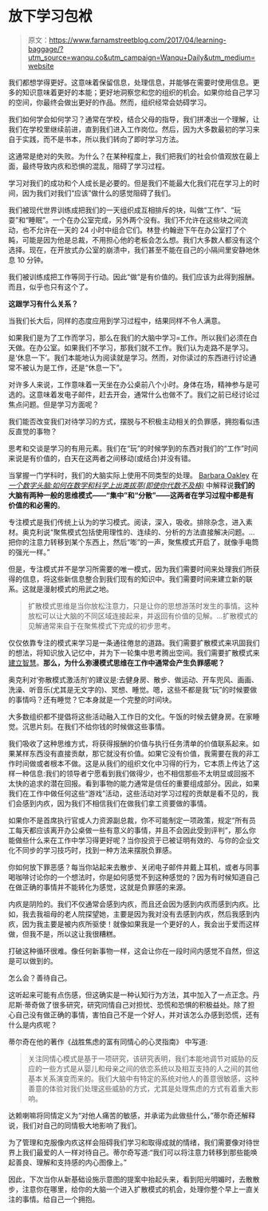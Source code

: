 # 放下学习包袱

> 原文：<https://www.farnamstreetblog.com/2017/04/learning-baggage/?utm_source=wanqu.co&utm_campaign=Wanqu+Daily&utm_medium=website>

我们都想学得更好。这意味着保留信息，处理信息，并能够在需要时使用信息。更多的知识意味着更好的本能；更好地洞察您和您的组织的机会。如果你给自己学习的空间，你最终会做出更好的作品。然而，组织经常会妨碍学习。

我们如何学会如何学习？通常在学校，结合父母的指导，我们拼凑出一个理解，让我们在学校里继续前进，直到我们进入工作岗位。然后，因为大多数最初的学习来自于实践，而不是书本，所以我们转向了即时学习方法。

这通常是绝对的失败。为什么？在某种程度上，我们把我们的社会价值观放在最上面，最终导致内疚和恐惧的混乱，阻碍了学习过程。

学习对我们的成功和个人成长是必要的。但是我们不能最大化我们花在学习上的时间，因为我们对我们“应该”做什么的感觉阻碍了我们。

我们被现代世界训练成把我们的一天组织成互相排斥的块，叫做“工作”、“玩耍”和“睡眠”。一个在办公室完成，另外两个没有。我们不允许在这些块之间流动，也不允许在一天的 24 小时中组合它们。林登·约翰逊下午在办公室打了个盹，可能是因为他是总裁，不用担心他的老板会怎么想。我们大多数人都没有这个选择。现在，在开放式办公室的崩溃中，我们甚至不能在自己的小隔间里安静地休息 10 分钟。

我们被训练成把工作等同于行动。因此“做”是有价值的。我们应该为此得到报酬。而且，似乎也只有这个了。

**这跟学习有什么关系？**

当我们长大后，同样的态度应用到学习过程中，结果同样不令人满意。

如果我们是为了工作而学习，那么在我们的大脑中学习=工作。所以我们必须在白天做。在办公室。如果我们不学习，那我们就不工作。我们认为走路不是学习。是‘休息一下’。我们本能地认为阅读就是学习。然而，对你读过的东西进行讨论通常不被认为是工作，还是“休息一下”。

对许多人来说，工作意味着一天坐在办公桌前八个小时。身体在场，精神参与是可选的。这意味着发电子邮件，赶去开会，通常什么也做不了。我们之前已经讨论过焦点问题。但是学习方面呢？

我们能否改变我们对待学习的方式，摆脱与不积极主动相关的负罪感，拥抱看似违反直觉的事物？

思考和交谈是学习的有用元素。我们在“玩”的时候学到的东西对我们的“工作”时间来说是有价值的，白天在这两者之间移动(或结合)并没有错。

当掌握一门学科时，我们的大脑实际上使用不同类型的处理。 [Barbara Oakley](https://fs.blog/knowledge-project-podcast/barbara-oakley/) 在 *[一个数字头脑:如何在数学和科学上出类拔萃(即使你代数不及格)](https://amzn.to/3e7PgzV)* 中解释说**我们的大脑有两种一般的思维模式——“集中”和“分散”——这两者在学习过程中都是有价值的和必需的**。

专注模式是我们传统上认为的学习模式。阅读，深入，吸收。排除杂念，进入素材。奥克利说“聚焦模式包括使用理性的、连续的、分析的方法直接解决问题。…把你的注意力转移到某个东西上，然后“嘭”的一声，聚焦模式开启了，就像手电筒的强光一样。”

但是，专注模式并不是学习所需要的唯一模式，因为我们需要时间来处理我们所获得的信息，将这些新信息整合到我们现有的知识中。我们需要时间来建立新的联系。这就是漫射模式的用武之地。

> 扩散模式思维是当你放松注意力，只是让你的思想游荡时发生的事情。这种放松可以让大脑的不同区域连接起来，并返回有价值的见解。…扩散模式的见解通常来自于在聚焦模式下完成的初步思考。

仅仅依靠专注的模式来学习是一条通往倦怠的道路。我们需要扩散模式来巩固我们的想法，将知识放入记忆中，并为下一轮集中思考腾出空间。我们需要扩散模式来[建立智慧](https://fs.blog/krista-tippett-becoming-wise/)。**那么，为什么弥漫模式思维在工作中通常会产生负罪感呢？**

奥克利对‘弥散模式激活剂’的建议是:去健身房、散步、做运动、开车兜风、画画、洗澡、听音乐(尤其是无文字的)、冥想、睡觉。嗯，这些不都是我“玩”的时候要做的事情吗？还有睡觉？它本身就是一个完整的时间块。

大多数组织都不提倡将这些活动融入工作日的文化。午饭的时候去健身房。在家睡觉。沉思片刻。在我们不给你钱的时候做这些事情。

我们吸收了这种思维方式，将获得报酬的价值与执行任务清单的价值联系起来。如果某样东西没有直接贡献，那它就没有价值。如果它没有价值，我需要在我的非工作时间做或者根本不做。这是从我们的组织文化中习得的行为，它本质上传达了这样一种信息:我们的领导者宁愿看到我们做得少，也不相信那些不太明显或回报不太快的追求的潜在回报。看到事物的能力通常是信任的重要组成部分。因此，如果我们在工作中做任何这些“游戏”活动，这些活动对学习过程的贡献是看不见的，我们会感到内疚，因为我们不相信我们在做我们拿工资要做的事情。

如果你不是首席执行官或人力资源副总裁，你不可能制定一项政策，规定“所有员工每天都应该离开办公桌做一些有意义的事情，并且不会因此受到评判”，那么你能做些什么来在工作中学习得更好呢？当你投资于已被证明有效的、与你的企业文化不同步的学习技巧时，找到一种方法来摆脱负罪感。

你如何放下罪恶感？每当你站起来去散步、关闭电子邮件并戴上耳机，或者与同事喝咖啡讨论你的一个想法时，你是如何感觉不到这种感觉的？因为有时候知道自己在做正确的事情并不能转化为感觉，这就是负罪感的来源。

内疚是阴险的。我们不仅通常会感到内疚，而且还会因为感到内疚而感到内疚。比如，我去我祖母的老人院探望她，主要是因为我对没有去感到内疚，然后我感到内疚，因为我主要是被内疚所驱使！就像如果我是一个更好的人，我会出于爱而这样做，但我不是，所以这让我很糟糕。

打破这种循环很难。像任何新事物一样，这会让你在一段时间内感觉不自然，但这是可以做到的。

怎么会？善待自己。

这听起来可能有点伤感，但这确实是一种认知行为方法，其中加入了一点正念。丹尼斯·蒂奇做了很多研究，研究同情自己对担忧、恐慌和恐惧的积极益处。除了担心自己没有做正确的事情，害怕自己不是一个好人，并对该怎么办感到恐慌，还有什么是内疚呢？

蒂尔奇在他的著作《战胜焦虑的富有同情心的心灵指南》 中写道:

> 关注同情心模式是基于一项研究，该研究表明，我们本能地调节对威胁的反应的一些方式是从婴儿和母亲之间的依恋系统以及相互支持的人之间的其他基本关系演变而来的。我们大脑中有特定的系统对他人的善意很敏感，这种善意的体验对我们处理这些威胁的方式，尤其是处理焦虑的方式有着重大影响。

达赖喇嘛将同情定义为“对他人痛苦的敏感，并承诺为此做些什么，”蒂尔奇还解释说，我们对自己的同情极大地影响了我们。

为了管理和克服像内疚这样会阻碍我们学习和取得成就的情绪，我们需要像对待世界上我们最爱的人一样对待自己。蒂尔奇写道:“我们可以将注意力转移到那些能唤起善良、理解和支持感的内心图像上。”

因此，下次当你从新基础设施示意图的提案中抬起头来，看到阳光明媚时，去散散步，注意你在哪里，给你的大脑一个进入扩散模式的机会，处理你整个早上一直关注的事情。给自己一个拥抱。